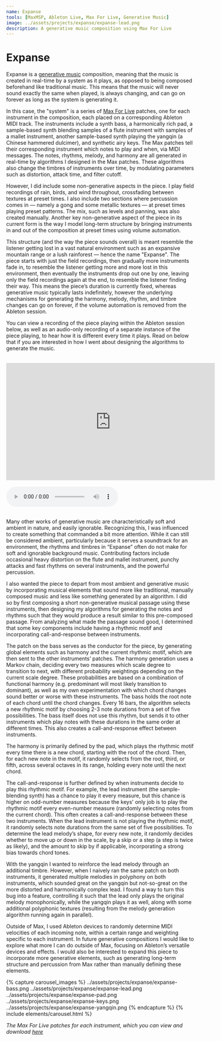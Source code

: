 ```yaml
---
name: Expanse
tools: [MaxMSP, Ableton Live, Max For Live, Generative Music]
image: ../assets/projects/expanse/expanse-lead.png
description: A generative music composition using Max For Live
---
```


# Expanse

Expanse is a [generative music](https://en.wikipedia.org/wiki/Generative_music#:~:text=Generative%20music%20is%20a%20term,is%20created%20by%20a%20system.) composition, meaning that the music is created in real-time by a system as it plays, as opposed to being composed beforehand like traditional music. This means that the music will never sound exactly the same when played, is always changing, and can go on forever as long as the system is generating it.

In this case, the "system" is a series of [Max For Live](https://www.ableton.com/en/live/max-for-live/) patches, one for each instrument in the composition, each placed on a corresponding Ableton MIDI track. The instruments include a synth bass, a harmonically rich pad, a sample-based synth blending samples of a flute instrument with samples of a mallet instrument, another sample-based synth playing the yangqin (a Chinese hammered dulcimer), and synthetic airy keys. The Max patches tell their corresponding instrument which notes to play and when, via MIDI messages. The notes, rhythms, melody, and harmony are all generated in real-time by algorithms I designed in the Max patches. These algorithms also change the timbres of instruments over time, by modulating parameters such as distortion, attack time, and filter cutoff.

However, I did include some non-generative aspects in the piece. I play field recordings of rain, birds, and wind throughout, crossfading between textures at preset times. I also include two sections where percussion comes in — namely a gong and some metallic textures — at preset times playing preset patterns. The mix, such as levels and panning, was also created manually. Another key non-generative aspect of the piece in its current form is the way I model long-term structure by bringing instruments in and out of the composition at preset times using volume automation.

This structure (and the way the piece sounds overall) is meant resemble the listener getting lost in a vast natural environment such as an expansive mountain range or a lush rainforest — hence the name "Expanse". The piece starts with just the field recordings, then gradually more instruments fade in, to resemble the listener getting more and more lost in this environment, then eventually the instruments drop out one by one, leaving only the field recordings again at the end, to resemble the listener finding their way. This means the piece’s duration is currently fixed, whereas generative music typically lasts indefinitely, however the underlying mechanisms for generating the harmony, melody, rhythm, and timbre changes can go on forever, if the volume automation is removed from the Ableton session.

You can view a recording of the piece playing within the Ableton session below, as well as an audio-only recording of a separate instance of the piece playing, to hear how it is different every time it plays. Read on below that if you are interested in how I went about designing the algorithms to generate the music.

<br />

<div class="text-center">
  <iframe width="560" height="315" src="https://www.youtube.com/embed/5U7ZJOb052E" title="YouTube video player" frameborder="0" allow="accelerometer; autoplay; clipboard-write; encrypted-media; gyroscope; picture-in-picture" allowfullscreen></iframe>
</div>

<br />

<div class="text-center">
  <audio controls src="../assets/projects/expanse/expanse-audio.mp3">
    <!-- fallback -->
    <p>Your browser does not support HTML5 audio, but you can still <a href="../assets/projects/expanse/expanse-audio.mp3">download the recording</a>.</p>
  </audio>
</div>

<br />

Many other works of generative music are characteristically soft and ambient in nature, and easily ignorable. Recognizing this, I was influenced to create something that commanded a bit more attention. While it can still be considered ambient, particularly because it serves a soundtrack for an environment, the rhythms and timbres in “Expanse” often do not make for soft and ignorable background music. Contributing factors include occasional heavy distortion on the flute and mallet instrument, punchy attacks and fast rhythms on several instruments, and the powerful percussion.

I also wanted the piece to depart from most ambient and generative music by incorporating musical elements that sound more like traditional, manually composed music and less like something generated by an algorithm. I did so by first composing a short non-generative musical passage using these instruments, then designing my algorithms for generating the notes and rhythms such that they would produce a result similar to this pre-composed passage. From analyzing what made the passage sound good, I determined that some key components include having a rhythmic motif and incorporating call-and-response between instruments.

The patch on the bass serves as the conductor for the piece, by generating global elements such as harmony and the current rhythmic motif, which are then sent to the other instruments’ patches. The harmony generation uses a Markov chain, deciding every two measures which scale degree to transition to next, with different probability weightings depending on the current scale degree. These probabilities are based on a combination of functional harmony (e.g. predominant will most likely transition to dominant), as well as my own experimentation with which chord changes sound better or worse with these instruments. The bass holds the root note of each chord until the chord changes. Every 16 bars, the algorithm selects a new rhythmic motif by choosing 2-3 note durations from a set of five possibilities. The bass itself does not use this rhythm, but sends it to other instruments which play notes with these durations in the same order at different times. This also creates a call-and-response effect between instruments.

The harmony is primarily defined by the pad, which plays the rhythmic motif every time there is a new chord, starting with the root of the chord. Then, for each new note in the motif, it randomly selects from the root, third, or fifth, across several octaves in its range, holding every note until the next chord.

The call-and-response is further defined by when instruments decide to play this rhythmic motif. For example, the lead instrument (the sample-blending synth) has a chance to play it every measure, but this chance is higher on odd-number measures because the keys' only job is to play the rhythmic motif every even-number measure (randomly selecting notes from the current chord). This often creates a call-and-response between these two instruments. When the lead instrument is not playing the rhythmic motif, it randomly selects note durations from the same set of five possibilities. To determine the lead melody’s shape, for every new note, it randomly decides whether to move up or down in the scale, by a skip or a step (a step is twice as likely), and the amount to skip by if applicable, incorporating a strong bias towards chord tones.

With the yangqin I wanted to reinforce the lead melody through an additional timbre. However, when I naively ran the same patch on both instruments, it generated multiple melodies in polyphony on both instruments, which sounded great on the yangqin but not-so-great on the more distorted and harmonically complex lead. I found a way to turn this bug into a feature, controlling it such that the lead only plays the original melody monophonically, while the yangqin plays it as well, along with some additional polyphonic textures (resulting from the melody generation algorithm running again in parallel).

Outside of Max, I used Ableton devices to randomly determine MIDI velocities of each incoming note, within a certain range and weighting specific to each instrument. In future generative compositions I would like to explore what more I can do outside of Max, focusing on Ableton’s versatile devices and effects. I would also be interested to expand this piece to incorporate more generative elements, such as generating long-term structure and percussion from Max rather than manually defining these elements.

{% capture carousel_images %}
../assets/projects/expanse/expanse-bass.png
../assets/projects/expanse/expanse-lead.png
../assets/projects/expanse/expanse-pad.png
../assets/projects/expanse/expanse-keys.png
../assets/projects/expanse/expanse-yangqin.png
{% endcapture %}
{% include elements/carousel.html %}

<div class="text-center">
  <em>The Max For Live patches for each instrument, which you can view and download <a href="https://github.com/chuck-stein/expanse">here</a></em>
</div>

<br />
